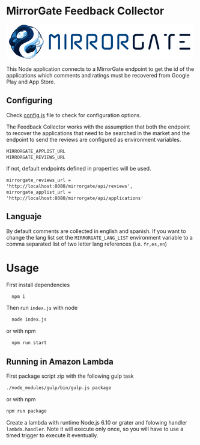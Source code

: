 # MirrorGate Feedback Collector

![MirrorGate](./media/images/logo-ae.png)

This Node application connects to a MirrorGate endpoint to get the id of the applications which comments and ratings must be recovered from Google Play and App Store.


## Configuring

Check [config.js](./src/config/config.js) file to check for configuration options.

The Feedback Collector works with the assumption that both the endpoint to recover the applications that need to be searched in the market and the endpoint to send the reviews are configured as environment variables.
```
MIRRORGATE_APPLIST_URL
MIRRORGATE_REVIEWS_URL
```
  
If not, default endpoints defined in properties will be used.
```
mirrorgate_reviews_url = 'http://localhost:8080/mirrorgate/api/reviews',
mirrorgate_applist_url = 'http://localhost:8080/mirrorgate/api/applications'
```

## Languaje

By default comments are collected in english and spanish. If you want to change the lang list set the `MIRRORGATE_LANG_LIST` environment variable to
a comma separated list of two letter lang references (i.e. `fr,es,en`)

# Usage

First install dependencies

```sh
  npm i 
```

Then run `index.js` with node

```sh
  node index.js
```

or with npm 

```sh
  npm run start
```


## Running in Amazon Lambda

First package script zip with the following gulp task

```sh
./node_modules/gulp/bin/gulp.js package
```
or with npm 

```sh
npm run package
```

Create a lambda with runtime Node.js 6.10 or grater and folowing handler `lambda.handler`. Note it will execute only once, so you will have to use a timed trigger to execute it eventually.
